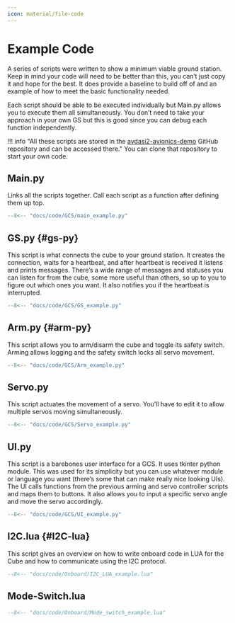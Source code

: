 ```yaml
---
icon: material/file-code
---
```


# Example Code

A series of scripts were written to show a minimum viable ground station. Keep in mind your code will need to be better than this, you can’t just copy it and hope for the best. It does provide a baseline to build off of and an example of how to meet the basic functionality needed.

Each script should be able to be executed individually but Main.py allows you to execute them all simultaneously. You don’t need to take your approach in your own GS but this is good since you can debug each function independently.

!!! info "All these scripts are stored in the [avdasi2-avionics-demo](https://github.com/AVDASI2/avdasi2-avionics-demo) GitHub repository and can be accessed there."
    You can clone that repository to start your own code.

## Main.py

Links all the scripts together. Call each script as a function after defining them up top.

```python title="main.py"
--8<-- "docs/code/GCS/main_example.py"
```

## GS.py {#gs-py}

This script is what connects the cube to your ground station. It creates the connection, waits for a heartbeat, and after heartbeat is received it listens and prints messages. There’s a wide range of messages and statuses you can listen for from the cube, some more useful than others, so up to you to figure out which ones you want. It also notifies you if the heartbeat is interrupted.

```python title="GS.py"
--8<-- "docs/code/GCS/GS_example.py"
```

## Arm.py {#arm-py}

This script allows you to arm/disarm the cube and toggle its safety switch. Arming allows logging and the safety switch locks all servo movement. 

```python title="Arm.py"
--8<-- "docs/code/GCS/Arm_example.py"
```

## Servo.py

This script actuates the movement of a servo. You’ll have to edit it to allow multiple servos moving simultaneously. 

```python title="Servo.py"
--8<-- "docs/code/GCS/Servo_example.py"
```

## UI.py

This script is a barebones user interface for a GCS. It uses tkinter python module. This was used for its simplicity but you can use whatever module or language you want (there’s some that can make really nice looking UIs). The UI calls functions from the previous arming and servo controller scripts and maps them to buttons. It also allows you to input a specific servo angle and move the servo accordingly.

```python title="UI.py"
--8<-- "docs/code/GCS/UI_example.py"
```

## I2C.lua {#I2C-lua}

This script gives an overview on how to write onboard code in LUA for the Cube and how to communicate using the I2C protocol.

```lua title="I2C.lua"
--8<-- "docs/code/Onboard/I2C_LUA_example.lua"
```

## Mode-Switch.lua

```lua title="Mode-Switch.lua"
--8<-- "docs/code/Onboard/Mode_switch_example.lua"
```

